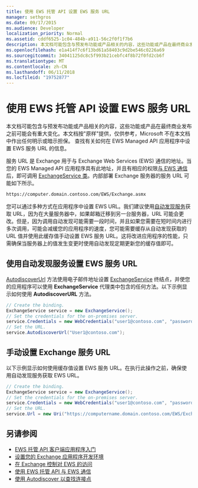 ```yaml
---
title: 使用 EWS 托管 API 设置 EWS 服务 URL
manager: sethgros
ms.date: 09/17/2015
ms.audience: Developer
localization_priority: Normal
ms.assetid: cddf6525-1c04-484b-a911-56c2f0f1f7b6
description: 本文档可能包含与预发布功能或产品相关的内容，这些功能或产品在最终商业发布之前可能会有重大变化。本文档按"原样"提供，仅供参考，Microsoft 不在本文档中作出任何明示或暗示担保。 查找有关如何在 EWS Managed API 应用程序中设置 EWS 服务 URL 的信息。
ms.openlocfilehash: e1a414f7c6f13bd61a58403c9d2be546c0226a69
ms.sourcegitcommit: 34041125dc8c5f993b21cebfc4f8b72f0fd2cb6f
ms.translationtype: MT
ms.contentlocale: zh-CN
ms.lasthandoff: 06/11/2018
ms.locfileid: "19752877"
---
```

# <a name="set-the-ews-service-url-by-using-the-ews-managed-api"></a>使用 EWS 托管 API 设置 EWS 服务 URL

本文档可能包含与预发布功能或产品相关的内容，这些功能或产品在最终商业发布之前可能会有重大变化。本文档按"原样"提供，仅供参考，Microsoft 不在本文档中作出任何明示或暗示担保。 查找有关如何在 EWS Managed API 应用程序中设置 EWS 服务 URL 的信息。
  
服务 URL 是 Exchange 用于与 Exchange Web Services (EWS) 通信的地址。当您的 EWS Managed API 应用程序具有此地址，并且有相应的权限[与 EWS 通信](how-to-communicate-with-ews-by-using-the-ews-managed-api.md)后，即可调用 [ExchangeService 类](http://msdn.microsoft.com/en-us/library/microsoft.exchange.webservices.data.exchangeservice%28v=exchg.80%29.aspx)。内部部署 Exchange 服务器的服务 URL 可能如下所示。 
  
```HTML
https://computer.domain.contoso.com/EWS/Exchange.asmx
```

您可以通过多种方式在应用程序中设置 EWS URL。我们建议使用[自动发现服务](http://msdn.microsoft.com/library/39726b67-2eb2-451b-9307-cfd0b518b55c%28Office.15%29.aspx)获取 URL，因为在大量服务器中，如果邮箱迁移到另一台服务器，URL 可能会更改。但是，因为调用自动发现可能需要一段时间，并且如果您需要在短时间内进行多次调用，可能会减缓您的应用程序的速度，您可能需要缓存从自动发现获取的 URL 值并使用此缓存值手动设置 EWS 服务 URL。这将改进应用程序的性能，只需确保当服务器上的值发生变更时使用自动发现定期更新您的缓存值即可。 
  
## <a name="set-the-ews-service-url-by-using-the-autodiscover-service"></a>使用自动发现服务设置 EWS 服务 URL
<a name="bk_SetURLusingAutoDiscover"> </a>

[AutodiscoverUrl](http://msdn.microsoft.com/en-us/library/microsoft.exchange.webservices.data.exchangeservice.autodiscoverurl%28v=exchg.80%29.aspx) 方法使用电子邮件地址设置 [ExchangeService](http://msdn.microsoft.com/en-us/library/microsoft.exchange.webservices.data.exchangeservice%28v=exchg.80%29.aspx) 终结点，并使您的应用程序可以使用 **ExchangeService** 代理类中包含的任何方法。以下示例显示如何使用 **AutodiscoverURL** 方法。 
  
```cs
// Create the binding.
ExchangeService service = new ExchangeService();
// Set the credentials for the on-premises server.
service.Credentials = new WebCredentials("user1@contoso.com", "password");
// Set the URL.
service.AutodiscoverUrl("User1@contoso.com");

```

## <a name="set-the-exchange-service-url-manually"></a>手动设置 Exchange 服务 URL
<a name="bk_SetURLmanually"> </a>

以下示例显示如何使用缓存值设置 EWS 服务 URL。在执行此操作之前，确保使用自动发现服务获取 EWS URL。
  
```cs
// Create the binding.
ExchangeService service = new ExchangeService();
// Set the credentials for the on-premises server.
service.Credentials = new WebCredentials("user1@contoso.com", "password");
// Set the URL.
service.Url = new Uri("https://computername.domain.contoso.com/EWS/Exchange.asmx");

```

## <a name="see-also"></a>另请参阅

- [EWS 托管 API 客户端应用程序入门](get-started-with-ews-managed-api-client-applications.md)   
- [设置您的 Exchange 应用程序开发环境](setting-up-your-exchange-application-development-environment.md)   
- [在 Exchange 控制对 EWS 的访问](how-to-control-access-to-ews-in-exchange.md) 
- [使用 EWS 托管 API 与 EWS 通信](how-to-communicate-with-ews-by-using-the-ews-managed-api.md)  
- [使用 Autodiscover 以查找连接点](how-to-use-autodiscover-to-find-connection-points.md)
    


